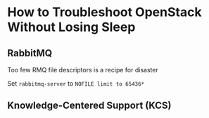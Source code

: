 # How to Troubleshoot OpenStack Without Losing Sleep

## RabbitMQ

Too few RMQ file descriptors is a recipe for disaster

Set `rabbitmq-server` to `NOFILE limit to 65436*`

## Knowledge-Centered Support (KCS)
